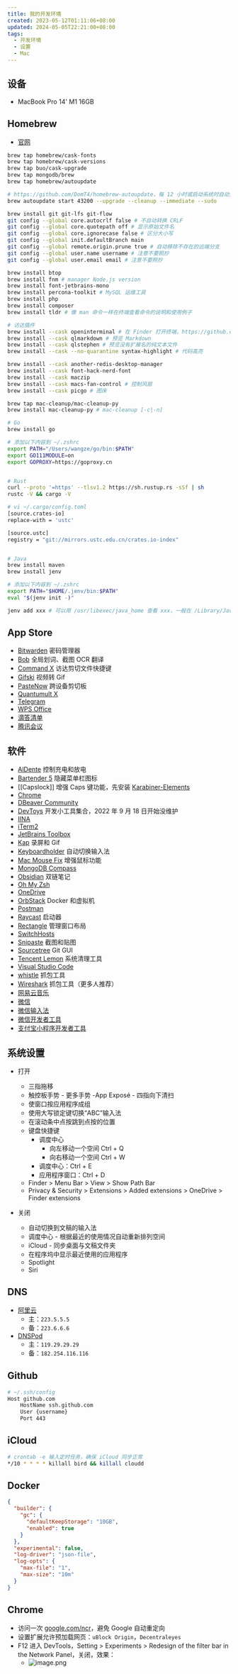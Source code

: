 ```yaml
---
title: 我的开发环境
created: 2023-05-12T01:11:06+08:00
updated: 2024-05-05T22:21:00+08:00
tags:
  - 开发环境
  - 设置
  - Mac
---
```


## 设备

- MacBook Pro 14' M1 16GB

## Homebrew

- [官网](https://brew.sh/)

```bash
brew tap homebrew/cask-fonts
brew tap homebrew/cask-versions
brew tap buo/cask-upgrade
brew tap mongodb/brew
brew tap homebrew/autoupdate

# https://github.com/DomT4/homebrew-autoupdate，每 12 小时或启动系统时自动更新
brew autoupdate start 43200 --upgrade --cleanup --immediate --sudo

brew install git git-lfs git-flow
git config --global core.autocrlf false # 不自动转换 CRLF
git config --global core.quotepath off # 显示原始文件名
git config --global core.ignorecase false # 区分大小写
git config --global init.defaultBranch main
git config --global remote.origin.prune true # 自动移除不存在的远端分支
git config --global user.name username # 注意不要照抄
git config --global user.email email # 注意不要照抄

brew install btop
brew install fnm # manager Node.js version
brew install font-jetbrains-mono
brew install percona-toolkit # MySQL 运维工具
brew install php
brew install composer
brew install tldr # 像 man 命令一样在终端查看命令的说明和使用例子

# 访达插件
brew install --cask openinterminal # 在 Finder 打开终端，https://github.com/Ji4n1ng/OpenInTerminal，在访达随意右键到 Quick Actions 里添加工具栏按钮
brew install --cask qlmarkdown # 预览 Markdown
brew install --cask qlstephen # 预览没有扩展名的纯文本文件
brew install --cask --no-quarantine syntax-highlight # 代码高亮

brew install --cask another-redis-desktop-manager
brew install --cask font-hack-nerd-font
brew install --cask maczip
brew install --cask macs-fan-control # 控制风扇
brew install --cask picgo # 图床

brew tap mac-cleanup/mac-cleanup-py
brew install mac-cleanup-py # mac-cleanup [-c|-n]

# Go
brew install go

# 添加以下内容到 ~/.zshrc
export PATH="/Users/wangze/go/bin:$PATH"
export GO111MODULE=on
export GOPROXY=https://goproxy.cn


# Rust
curl --proto '=https' --tlsv1.2 https://sh.rustup.rs -sSf | sh
rustc -V && cargo -V

# vi ~/.cargo/config.toml
[source.crates-io]
replace-with = 'ustc'

[source.ustc]
registry = "git://mirrors.ustc.edu.cn/crates.io-index"


# Java
brew install maven
brew install jenv

# 添加以下内容到 ~/.zshrc
export PATH="$HOME/.jenv/bin:$PATH"
eval "$(jenv init -)"

jenv add xxx # 可以用 /usr/libexec/java_home 查看 xxx，一般在 /Library/Java/JavaVirtualMachines/zulu-18.jdk/Contents/Home
```

## App Store

- [Bitwarden](https://apps.apple.com/cn/app/bitwarden/id1352778147?l=en-GB&mt=12) 密码管理器
- [Bob](https://apps.apple.com/cn/app/bob-%E7%BF%BB%E8%AF%91%E5%92%8C-ocr-%E5%B7%A5%E5%85%B7/id1630034110?mt=12) 全局划词、截图 OCR 翻译
- [Command X](https://apps.apple.com/us/app/command-x/id6448461551?mt=12) 访达剪切文件快捷键
- [Gifski](https://apps.apple.com/cn/app/gifski/id1351639930?l=en-GB&mt=12) 视频转 Gif
- [PasteNow](https://apps.apple.com/us/app/pastenow-instant-clipboard/id1552536109) 跨设备剪切板
- [Quantumult X](https://apps.apple.com/lr/app/quantumult-x/id1443988620)
- [Telegram](https://apps.apple.com/cn/app/telegram/id747648890?l=en-GB&mt=12)
- [WPS Office](https://apps.apple.com/cn/app/wps-office/id1443749478?mt=12)
- [滴答清单](https://apps.apple.com/cn/app/%E6%BB%B4%E7%AD%94%E6%B8%85%E5%8D%95-%E4%B8%93%E6%B3%A8%E6%97%B6%E9%97%B4%E7%AE%A1%E7%90%86%E5%92%8C%E6%97%A5%E5%8E%86%E6%8F%90%E9%86%92%E4%BA%8B%E9%A1%B9/id966085870?mt=12)
- [腾讯会议](https://apps.apple.com/cn/app/tencent-meeting/id1484048379?l=en-GB)

## 软件

- [AlDente](https://github.com/AppHouseKitchen/AlDente-Charge-Limiter/releases) 控制充电和放电
- [Bartender 5](https://www.macbartender.com/) 隐藏菜单栏图标
- [[Capslock]] 增强 Caps 键功能，先安装 [Karabiner-Elements](https://karabiner-elements.pqrs.org/docs/getting-started/installation/)
- [Chrome](https://www.google.com/intl/zh-CN/chrome/)
- [DBeaver Community](https://dbeaver.io/download/)
- [DevToys](https://github.com/DevToys-app/DevToysMac) 开发小工具集合，2022 年 9 月 18 日开始没维护
- [IINA](https://iina.io/)
- [iTerm2](https://iterm2.com/)
- [JetBrains Toolbox](https://www.jetbrains.com/lp/toolbox/)
- [Kap](https://getkap.co/) 录屏和 Gif
- [Keyboardholder](https://keyboardholder.leavesc.com/) 自动切换输入法
- [Mac Mouse Fix](https://macmousefix.com/) 增强鼠标功能
- [MongoDB Compass](https://www.mongodb.com/try/download/compass)
- [Obsidian](https://obsidian.md/download) 双链笔记
- [Oh My Zsh](https://wangze.tech/Oh-My-Zsh)
- [OneDrive](https://www.microsoft.com/zh-cn/microsoft-365/onedrive/download)
- [OrbStack](https://orbstack.dev/dashboard) Docker 和虚拟机
- [Postman](https://www.postman.com/downloads/)
- [Raycast](https://www.raycast.com/) 启动器
- [Rectangle](https://rectangleapp.com/) 管理窗口布局
- [SwitchHosts](https://github.com/oldj/SwitchHosts/releases)
- [Snipaste](https://www.snipaste.com/download.html) 截图和贴图
- [Sourcetree](https://www.sourcetreeapp.com/) Git GUI
- [Tencent Lemon](https://lemon.qq.com/) 系统清理工具
- [Visual Studio Code](https://code.visualstudio.com/download)
- [whistle](https://wproxy.org/whistle/install.html) 抓包工具
- [Wireshark](https://www.wireshark.org/) 抓包工具（更多人推荐）
- [网易云音乐](https://music.163.com/#/download)
- [微信](https://mac.weixin.qq.com/?lang=zh_CN)
- [微信输入法](https://z.weixin.qq.com/)
- [微信开发者工具](https://developers.weixin.qq.com/miniprogram/dev/devtools/download.html)
- [支付宝小程序开发者工具](https://opendocs.alipay.com/mini/ide/download)

## 系统设置

- 打开
  - 三指拖移
  - 触控板手势 - 更多手势 -App Exposé - 四指向下清扫
  - 使窗口按应用程序成组
  - 使用大写锁定键切换“ABC”输入法
  - 在滚动条中点按跳到点按的位置
  - 键盘快捷键
    - 调度中心
      - 向左移动一个空间 Ctrl + Q
      - 向右移动一个空间 Ctrl + W
    - 调度中心：Ctrl + E
    - 应用程序窗口：Ctrl + D
  - Finder > Menu Bar > View > Show Path Bar
  - Privacy & Security > Extensions > Added extensions > OneDrive > Finder extensions

- 关闭
  - 自动切换到文稿的输入法
  - 调度中心 - 根据最近的使用情况自动重新排列空间
  - iCloud - 同步桌面与文稿文件夹
  - 在程序坞中显示最近使用的应用程序
  - Spotlight
  - Siri

## DNS

- [阿里云](https://www.alidns.com/knowledge?type=SETTING_DOCS#user_ios)
  - 主：`223.5.5.5`
  - 备：`223.6.6.6`
- [DNSPod](https://www.dnspod.cn/products/publicdns)
  - 主：`119.29.29.29`
  - 备：`182.254.116.116`

## Github

```bash
# ~/.ssh/config
Host github.com
    HostName ssh.github.com
    User {username}
    Port 443
```

## iCloud

```bash
# crontab -e 输入定时任务，确保 iCloud 同步正常
*/10 * * * * killall bird && killall cloudd
```

## Docker

```json
{
  "builder": {
    "gc": {
      "defaultKeepStorage": "10GB",
      "enabled": true
    }
  },
  "experimental": false,
  "log-driver": "json-file",
  "log-opts": {
    "max-file": "1",
    "max-size": "10m"
  }
}
```

## Chrome

- 访问一次 [google.com/ncr](https://google.com/ncr)，避免 Google 自动重定向
- 设置扩展允许预加载网页：`uBlock Origin`，`Decentraleyes`
- F12 进入 DevTools，Setting > Experiments > Redesign of the filter bar in the Network Panel，关闭，效果：
  - ![image.png](https://cdn.jsdelivr.net/gh/11ze/static/images/20240428233857.png)
